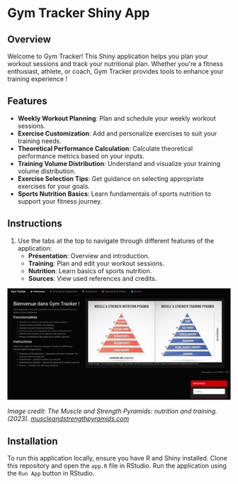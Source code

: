 # Gym Tracker Shiny App

## Overview

Welcome to Gym Tracker! This Shiny application helps you plan your workout sessions and track your nutritional plan. Whether you're a fitness enthusiast, athlete, or coach, Gym Tracker provides tools to enhance your training experience !

## Features

- **Weekly Workout Planning**: Plan and schedule your weekly workout sessions.
- **Exercise Customization**: Add and personalize exercises to suit your training needs.
- **Theoretical Performance Calculation**: Calculate theoretical performance metrics based on your inputs.
- **Training Volume Distribution**: Understand and visualize your training volume distribution.
- **Exercise Selection Tips**: Get guidance on selecting appropriate exercises for your goals.
- **Sports Nutrition Basics**: Learn fundamentals of sports nutrition to support your fitness journey.

## Instructions

1. Use the tabs at the top to navigate through different features of the application:
   - **Présentation**: Overview and introduction.
   - **Training**: Plan and edit your workout sessions.
   - **Nutrition**: Learn basics of sports nutrition.
   - **Sources**: View used references and credits.

![Gym Tracker Screenshot](screenshot.png)

*Image credit: The Muscle and Strength Pyramids: nutrition and training. (2023). [muscleandstrengthpyramids.com](https://muscleandstrengthpyramids.com/)*

## Installation

To run this application locally, ensure you have R and Shiny installed. Clone this repository and open the `app.R` file in RStudio. Run the application using the `Run App` button in RStudio.
